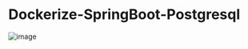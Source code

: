 # Dockerize-SpringBoot-Postgresql

![image](https://user-images.githubusercontent.com/21373505/151711225-5541c84b-0c01-48f5-b1ea-92be6690e735.png)
